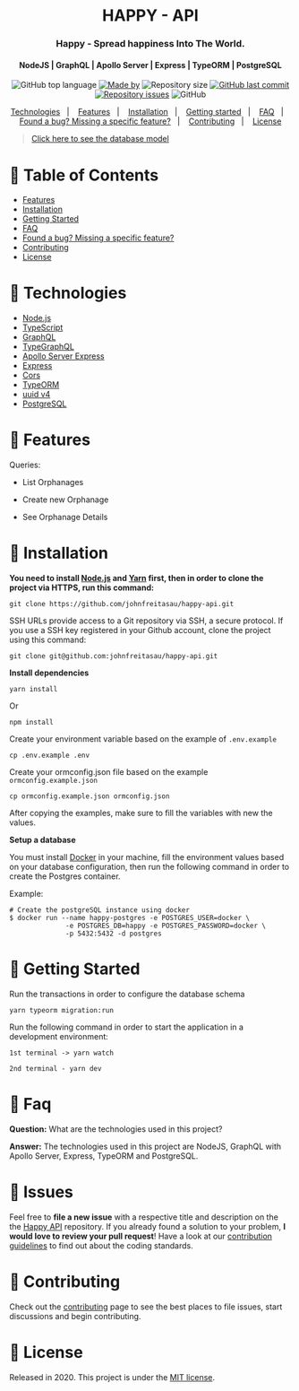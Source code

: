 <h1 align="center">
  HAPPY - API
</h1>

<h3 align="center">
  Happy - Spread happiness Into The World.
</h3>
<h4 align="center"> NodeJS | GraphQL | Apollo Server | Express | TypeORM | PostgreSQL </h4>


<!-- E02041 -->
<p align="center">
  <img alt="GitHub top language" src="https://img.shields.io/github/languages/top/johnfreitasau/happy-api?color=%2329B6D1">
  <a href="https://www.linkedin.com/in/johnfreitasau/"><img alt="Made by" src="https://img.shields.io/badge/made%20by-John%20Freitas-%2329B6D1"></a>
  <img alt="Repository size" src="https://img.shields.io/github/repo-size/johnfreitasau/happy-api?color=%2329B6D1">
  <a href="https://github.com/johnfreitasau/happy-api/commits/main"><img alt="GitHub last commit" src="https://img.shields.io/github/last-commit/johnfreitasau/happy-api?color=%2329B6D1"></a>
  <a href="https://github.com/johnfreitasau/happy-api/issues"><img alt="Repository issues" src="https://img.shields.io/github/issues/johnfreitasau/happy-api?color=%2329B6D1"></a>
  <img alt="GitHub" src="https://img.shields.io/github/license/johnfreitasau/happy-api?color=%2329B6D1">
</p>

<p align="center">
  <a href="#rocket-technologies">Technologies</a>&nbsp;&nbsp;&nbsp;|&nbsp;&nbsp;&nbsp;
  <a href="#rocket-features">Features</a>&nbsp;&nbsp;&nbsp;|&nbsp;&nbsp;&nbsp;
  <a href="#construction_worker-installation">Installation</a>&nbsp;&nbsp;&nbsp;|&nbsp;&nbsp;&nbsp;
  <a href="#runner-getting-started">Getting started</a>&nbsp;&nbsp;&nbsp;|&nbsp;&nbsp;&nbsp;
  <a href="#postbox-faq">FAQ</a>&nbsp;&nbsp;&nbsp;|&nbsp;&nbsp;&nbsp;
  <a href="#bug-issues">Found a bug? Missing a specific feature?</a>&nbsp;&nbsp;&nbsp;|&nbsp;&nbsp;&nbsp;
  <a href="#tada-contributing">Contributing</a>&nbsp;&nbsp;&nbsp;|&nbsp;&nbsp;&nbsp;
  <a href="#closed_book-license">License</a>
</p>

> [Click here to see the database model](https://dbdiagram.io/d/5fc08b093a78976d7b7d9b10)



# :pushpin: Table of Contents

* [Features](#rocket-features)
* [Installation](#construction_worker-installation)
* [Getting Started](#runner-getting-started)
* [FAQ](#postbox-faq)
* [Found a bug? Missing a specific feature?](#bug-issues)
* [Contributing](#tada-contributing)
* [License](#closed_book-license)


# :rocket: Technologies

- [Node.js](https://nodejs.org/en/)
- [TypeScript](https://www.typescriptlang.org/)
- [GraphQL](https://graphql.org/)
- [TypeGraphQL](https://typegraphql.com/)
- [Apollo Server Express](https://www.npmjs.com/package/apollo-server-express)
- [Express](https://expressjs.com/pt-br/)
- [Cors](https://github.com/expressjs/cors#readme)
- [TypeORM](https://typeorm.io/#/)
- [uuid v4](https://github.com/thenativeweb/uuidv4/)
- [PostgreSQL](https://www.postgresql.org/)


# :rocket: Features

Queries:
* List Orphanages

* Create new Orphanage
* See Orphanage Details

# :construction_worker: Installation

**You need to install [Node.js](https://nodejs.org/en/download/) and [Yarn](https://yarnpkg.com/) first, then in order to clone the project via HTTPS, run this command:**

```
git clone https://github.com/johnfreitasau/happy-api.git
```

SSH URLs provide access to a Git repository via SSH, a secure protocol. If you use a SSH key registered in your Github account, clone the project using this command:

```
git clone git@github.com:johnfreitasau/happy-api.git
```

**Install dependencies**

```
yarn install
```

Or

```
npm install
```

Create your environment variable based on the example of ```.env.example```

```
cp .env.example .env
```


Create your ormconfig.json file based on the example ```ormconfig.example.json```

```
cp ormconfig.example.json ormconfig.json
```


After copying the examples, make sure to fill the variables with new the values.

**Setup a database**

You must install [Docker](https://www.docker.com/) in your machine, fill the environment values based on your database configuration, then run the following command in order to create the Postgres container.

Example:
```
# Create the postgreSQL instance using docker
$ docker run --name happy-postgres -e POSTGRES_USER=docker \
              -e POSTGRES_DB=happy -e POSTGRES_PASSWORD=docker \
              -p 5432:5432 -d postgres
```


# :runner: Getting Started

Run the transactions in order to configure the database schema

```yarn typeorm migration:run```

Run the following command in order to start the application in a development environment:

```
1st terminal -> yarn watch

2nd terminal - yarn dev
```

# :postbox: Faq

**Question:** What are the technologies used in this project?

**Answer:** The technologies used in this project are NodeJS, GraphQL with Apollo Server, Express, TypeORM and PostgreSQL.

# :bug: Issues

Feel free to **file a new issue** with a respective title and description on the the [Happy API](https://github.com/johnfreitasau/happy-api/issues) repository. If you already found a solution to your problem, **I would love to review your pull request**! Have a look at our [contribution guidelines](https://github.com/johnfreitasau/happy-api/blob/main/CONTRIBUTING.md) to find out about the coding standards.

# :tada: Contributing

Check out the [contributing](https://github.com/johnfreitasau/happy-api/blob/main/CONTRIBUTING.md) page to see the best places to file issues, start discussions and begin contributing.

# :closed_book: License

Released in 2020.
This project is under the [MIT license](https://github.com/johnfreitasau/happy-api/LICENSE).
